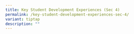```yaml
---
title: Key Student Development Experiences (Sec 4)
permalink: /key-student-development-experiences-sec-4/
variant: tiptap
description: ""
---
```

